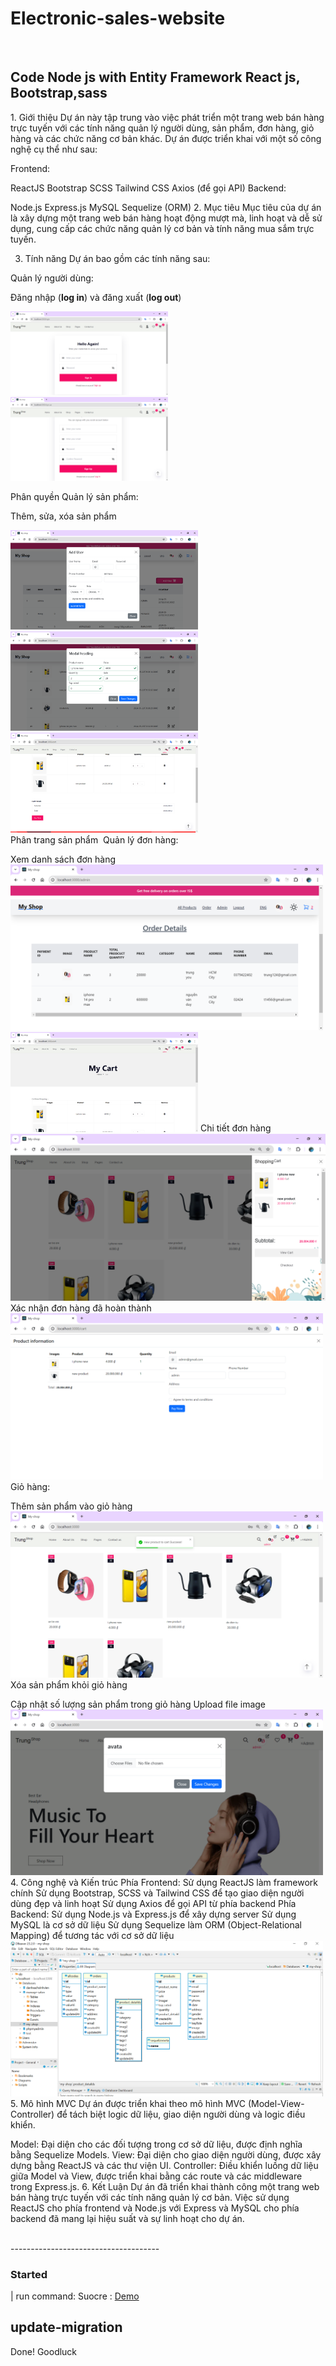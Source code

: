 # Electronic-sales-website
<br/>
<h2>
Code Node js with Entity Framework React js, Bootstrap,sass
</h2>

<div > 
1. Giới thiệu
Dự án này tập trung vào việc phát triển một trang web bán hàng trực tuyến với các tính năng quản lý người dùng, sản phẩm, đơn hàng, giỏ hàng và các chức năng cơ bản khác. Dự án được triển khai với một số công nghệ cụ thể như sau:

Frontend:

ReactJS
Bootstrap
SCSS
Tailwind CSS
Axios (để gọi API)
Backend:

Node.js
Express.js
MySQL
Sequelize (ORM)
2. Mục tiêu
Mục tiêu của dự án là xây dựng một trang web bán hàng hoạt động mượt mà, linh hoạt và dễ sử dụng, cung cấp các chức năng quản lý cơ bản và tính năng mua sắm trực tuyến.

3. Tính năng
Dự án bao gồm các tính năng sau:

Quản lý người dùng:

Đăng nhập (<b>log in</b>) và đăng xuất (<b>log out</b>)
<div style ={display:'flex'}>
  <div>
     <img src="https://github.com/Trung142/imagers/blob/master/images/My-shop%20-%20Google%20Chrome%2027_05_2024%207_53_14%20PM.png" width='50%'/>
  </div>
   <div >
     <img src="https://github.com/Trung142/imagers/blob/master/images/My-shop%20-%20Google%20Chrome%2027_05_2024%207_53_03%20PM.png"  width='50%'/>
  </div>
</div>

Phân quyền
Quản lý sản phẩm:

Thêm, sửa, xóa sản phẩm
<div>
  <img src="https://github.com/Trung142/imagers/blob/master/images/My-shop%20-%20Google%20Chrome%2027_05_2024%207_59_29%20PM.png" width='300px'/>
   <img src="https://github.com/Trung142/imagers/blob/master/images/My-shop%20-%20Google%20Chrome%2027_05_2024%207_59_00%20PM.png" width='300px'/>
  <img src="https://github.com/Trung142/imagers/blob/master/images/My-shop%20-%20Google%20Chrome%2027_05_2024%207_57_04%20PM.png" width='300px'/>
</div>
Phân trang sản phẩm
<img src=""/>
Quản lý đơn hàng:

Xem danh sách đơn hàng
<img src="https://github.com/Trung142/imagers/blob/master/images/My-shop%20-%20Google%20Chrome%2027_05_2024%207_59_15%20PM.png" width="500px"/>
<img src="https://github.com/Trung142/imagers/blob/master/images/My-shop%20-%20Google%20Chrome%2027_05_2024%207_56_55%20PM.png" width='300px'/>
Chi tiết đơn hàng
<img src="https://github.com/Trung142/imagers/blob/master/images/My-shop%20-%20Google%20Chrome%2027_05_2024%207_56_41%20PM.png"/>
Xác nhận đơn hàng đã hoàn thành
<img src="https://github.com/Trung142/imagers/blob/master/images/My-shop%20-%20Google%20Chrome%2027_05_2024%207_57_16%20PM.png" width="500px"/>
Giỏ hàng:

Thêm sản phẩm vào giỏ hàng
<img src="https://github.com/Trung142/imagers/blob/master/images/My-shop%20-%20Google%20Chrome%2027_05_2024%207_56_29%20PM.png" width="500px"/>
Xóa sản phẩm khỏi giỏ hàng

Cập nhật số lượng sản phẩm trong giỏ hàng
Upload file image
<img src="https://github.com/Trung142/imagers/blob/master/images/My-shop%20-%20Google%20Chrome%2027_05_2024%207_54_25%20PM.png" width="500px"/>
4. Công nghệ và Kiến trúc
Phía Frontend:
Sử dụng ReactJS làm framework chính
Sử dụng Bootstrap, SCSS và Tailwind CSS để tạo giao diện người dùng đẹp và linh hoạt
Sử dụng Axios để gọi API từ phía backend
Phía Backend:
Sử dụng Node.js và Express.js để xây dựng server
Sử dụng MySQL là cơ sở dữ liệu
Sử dụng Sequelize làm ORM (Object-Relational Mapping) để tương tác với cơ sở dữ liệu
<img src="https://github.com/Trung142/imagers/blob/master/images/DBeaver%2023.2.0%20-%20manage-salon%2005_06_2024%2012_27_37%20AM.png" width="500px"/>
5. Mô hình MVC
Dự án được triển khai theo mô hình MVC (Model-View-Controller) để tách biệt logic dữ liệu, giao diện người dùng và logic điều khiển.

Model: Đại diện cho các đối tượng trong cơ sở dữ liệu, được định nghĩa bằng Sequelize Models.
View: Đại diện cho giao diện người dùng, được xây dựng bằng ReactJS và các thư viện UI.
Controller: Điều khiển luồng dữ liệu giữa Model và View, được triển khai bằng các route và các middleware trong Express.js.
6. Kết Luận
Dự án đã triển khai thành công một trang web bán hàng trực tuyến với các tính năng quản lý cơ bản. Việc sử dụng ReactJS cho phía frontend và Node.js với Express và MySQL cho phía backend đã mang lại hiệu suất và sự linh hoạt cho dự án.
</div>
<br>
-------------------------------------
<h3>Started</h3> | run command:
Suocre : <a href='https://youtu.be/Fu7HiHDffD8?si=V_d-QhiAHxnpVlxy' style={color:'red'}>Demo</a>
<h2><strong>update-migration</strong></h2>
Done! Goodluck

